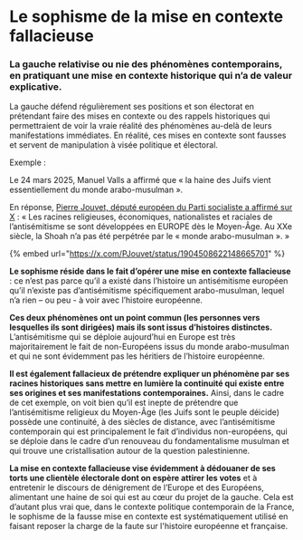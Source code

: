 # Le sophisme de la mise en contexte fallacieuse

### La gauche relativise ou nie des phénomènes contemporains, en pratiquant une mise en contexte historique qui n’a de valeur explicative.

La gauche défend régulièrement ses positions et son électorat en prétendant faire des mises en contexte ou des rappels historiques qui permettraient de voir la vraie réalité des phénomènes au-delà de leurs manifestations immédiates. En réalité, ces mises en contexte sont fausses et servent de manipulation à visée politique et électoral.

Exemple :

Le 24 mars 2025, Manuel Valls a affirmé que « la haine des Juifs vient essentiellement du monde arabo-musulman ».

En réponse, [Pierre Jouvet, député européen du Parti socialiste a affirmé sur X](https://x.com/PJouvet/status/1904508622148665701) : « Les racines religieuses, économiques, nationalistes et raciales de l’antisémitisme se sont développées en EUROPE dès le Moyen-Âge. Au XXe siècle, la Shoah n’a pas été perpétrée par le « monde arabo-musulman ». »

{% embed url="https://x.com/PJouvet/status/1904508622148665701" %}

**Le sophisme réside dans le fait d’opérer une mise en contexte fallacieuse** : ce n’est pas parce qu’il a existé dans l’histoire un antisémitisme européen qu’il n’existe pas d’antisémitisme spécifiquement arabo-musulman, lequel n’a rien – ou peu - à voir avec l’histoire européenne.

**Ces deux phénomènes ont un point commun (les personnes vers lesquelles ils sont dirigées) mais ils sont issus d’histoires distinctes.** L’antisémitisme qui se déploie aujourd’hui en Europe est très majoritairement le fait de non-Européens issus du monde arabo-musulman et qui ne sont évidemment pas les héritiers de l’histoire européenne.

**Il est également fallacieux de prétendre expliquer un phénomène par ses racines historiques sans mettre en lumière la continuité qui existe entre ses origines et ses manifestations contemporaines.** Ainsi, dans le cadre de cet exemple, on voit bien qu’il est inepte de prétendre que l’antisémitisme religieux du Moyen-Âge (les Juifs sont le peuple déicide) possède une continuité, à des siècles de distance, avec l’antisémitisme contemporain qui est principalement le fait d’individus non-européens, qui se déploie dans le cadre d’un renouveau du fondamentalisme musulman et qui trouve une cristallisation autour de la question palestinienne.

**La mise en contexte fallacieuse vise évidemment à dédouaner de ses torts une clientèle électorale dont on espère attirer les votes** et à entretenir le discours de dénigrement de l’Europe et des Européens, alimentant une haine de soi qui est au cœur du projet de la gauche. Cela est d’autant plus vrai que, dans le contexte politique contemporain de la France, le sophisme de la fausse mise en contexte est systématiquement utilisé en faisant reposer la charge de la faute sur l'histoire européenne et française.
